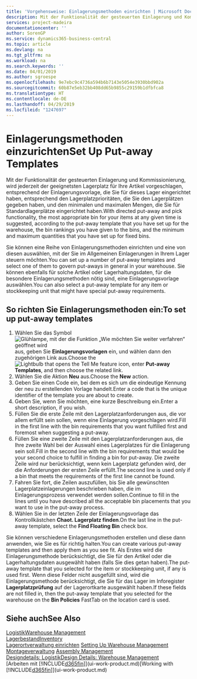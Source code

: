 ```yaml
---
title: 'Vorgehensweise: Einlagerungsmethoden einrichten | Microsoft Docs'
description: Mit der Funktionalität der gesteuerten Einlagerung und Kommissionierung, wird jederzeit der geeignetsten Lagerplatz für Ihre Artikel vorgeschlagen, entsprechend der Einlagerungsvorlage, die Sie für dieses Lager eingerichtet haben, entsprechend den Lagerplatzprioritäten, die Sie den Lagerplätzen gegeben haben, und den minimalen und maximalen Mengen, die Sie für Standardlagerplätze eingerichtet haben.
services: project-madeira
documentationcenter: ''
author: SorenGP
ms.service: dynamics365-business-central
ms.topic: article
ms.devlang: na
ms.tgt_pltfrm: na
ms.workload: na
ms.search.keywords: ''
ms.date: 04/01/2019
ms.author: sgroespe
ms.openlocfilehash: 9e7ebc9c4736a594b6b7143e5054e3930bbd902a
ms.sourcegitcommit: 60b87e5eb32bb408dd65b9855c29159b1dfbfca8
ms.translationtype: HT
ms.contentlocale: de-DE
ms.lasthandoff: 04/29/2019
ms.locfileid: "1247697"
---
```

# <a name="set-up-put-away-templates"></a><span data-ttu-id="54670-103">Einlagerungsmethoden einzurichten</span><span class="sxs-lookup"><span data-stu-id="54670-103">Set Up Put-away Templates</span></span>
<span data-ttu-id="54670-104">Mit der Funktionalität der gesteuerten Einlagerung und Kommissionierung, wird jederzeit der geeignetsten Lagerplatz für Ihre Artikel vorgeschlagen, entsprechend der Einlagerungsvorlage, die Sie für dieses Lager eingerichtet haben, entsprechend den Lagerplatzprioritäten, die Sie den Lagerplätzen gegeben haben, und den minimalen und maximalen Mengen, die Sie für Standardlagerplätze eingerichtet haben.</span><span class="sxs-lookup"><span data-stu-id="54670-104">With directed put-away and pick functionality, the most appropriate bin for your items at any given time is suggested, according to the put-away template that you have set up for the warehouse, the bin rankings you have given to the bins, and the minimum and maximum quantities that you have set up for fixed bins.</span></span>  

<span data-ttu-id="54670-105">Sie können eine Reihe von Einlagerungsmethoden einrichten und eine von diesen auswählen, mit der Sie im Allgemeinen Einlagerungen in Ihrem Lager steuern möchten.</span><span class="sxs-lookup"><span data-stu-id="54670-105">You can set up a number of put-away templates and select one of them to govern put-aways in general in your warehouse.</span></span> <span data-ttu-id="54670-106">Sie können ebenfalls für solche Artikel oder Lagerhaltungsdaten, für die besondere Einlagerungsmethoden nötig sind, eine Einlagerungsvorlage auswählen.</span><span class="sxs-lookup"><span data-stu-id="54670-106">You can also select a put-away template for any item or stockkeeping unit that might have special put-away requirements.</span></span>  

## <a name="to-set-up-put-away-templates"></a><span data-ttu-id="54670-107">So richten Sie Einlagerungsmethoden ein:</span><span class="sxs-lookup"><span data-stu-id="54670-107">To set up put-away templates</span></span>  
1.  <span data-ttu-id="54670-108">Wählen Sie das Symbol ![Glühlampe, mit der die Funktion „Wie möchten Sie weiter verfahren“ geöffnet wird](media/ui-search/search_small.png "Wie möchten Sie weiter verfahren?") aus, geben Sie **Einlagerungsvorlagen** ein, und wählen dann den zugehörigen Link aus.</span><span class="sxs-lookup"><span data-stu-id="54670-108">Choose the ![Lightbulb that opens the Tell Me feature](media/ui-search/search_small.png "Tell me what you want to do") icon, enter **Put-away Templates**, and then choose the related link.</span></span>  
2.  <span data-ttu-id="54670-109">Wählen Sie die Aktion **Neu** aus.</span><span class="sxs-lookup"><span data-stu-id="54670-109">Choose the **New** action.</span></span>  
3.  <span data-ttu-id="54670-110">Geben Sie einen Code ein, bei dem es sich um die eindeutige Kennung der neu zu erstellenden Vorlage handelt.</span><span class="sxs-lookup"><span data-stu-id="54670-110">Enter a code that is the unique identifier of the template you are about to create.</span></span>  
4.  <span data-ttu-id="54670-111">Geben Sie, wenn Sie möchten, eine kurze Beschreibung ein.</span><span class="sxs-lookup"><span data-stu-id="54670-111">Enter a short description, if you wish.</span></span>  
5.  <span data-ttu-id="54670-112">Füllen Sie die erste Zeile mit den Lagerplatzanforderungen aus, die vor allem erfüllt sein sollen, wenn eine Einlagerung vorgeschlagen wird.</span><span class="sxs-lookup"><span data-stu-id="54670-112">Fill in the first line with the bin requirements that you want fulfilled first and foremost when suggesting a put-away.</span></span>  
6.  <span data-ttu-id="54670-113">Füllen Sie eine zweite Zeile mit den Lagerplatzanforderungen aus, die Ihre zweite Wahl bei der Auswahl eines Lagerplatzes für die Einlagerung sein soll.</span><span class="sxs-lookup"><span data-stu-id="54670-113">Fill in the second line with the bin requirements that would be your second choice to fulfill in finding a bin for put-away.</span></span> <span data-ttu-id="54670-114">Die zweite Zeile wird nur berücksichtigt, wenn kein Lagerplatz gefunden wird, der die Anforderungen der ersten Zeile erfüllt.</span><span class="sxs-lookup"><span data-stu-id="54670-114">The second line is used only if a bin that meets the requirements of the first line cannot be found.</span></span>  
7.  <span data-ttu-id="54670-115">Fahren Sie fort, die Zeilen auszufüllen, bis Sie alle gewünschten Lagerplatzeinlagerungen beschrieben haben, die im Einlagerungsprozess verwendet werden sollen.</span><span class="sxs-lookup"><span data-stu-id="54670-115">Continue to fill in the lines until you have described all the acceptable bin placements that you want to use in the put-away process.</span></span>  
8.  <span data-ttu-id="54670-116">Wählen Sie in der letzten Zeile der Einlagerungsvorlage das Kontrollkästchen **Chaot. Lagerplatz finden**.</span><span class="sxs-lookup"><span data-stu-id="54670-116">On the last line in the put-away template, select the **Find Floating Bin** check box.</span></span>  

<span data-ttu-id="54670-117">Sie können verschiedene Einlagerungsmethoden erstellen und diese dann anwenden, wie Sie es für richtig halten.</span><span class="sxs-lookup"><span data-stu-id="54670-117">You can create various put-away templates and then apply them as you see fit.</span></span> <span data-ttu-id="54670-118">Als Erstes wird die Einlagerungsmethode berücksichtigt, die Sie für den Artikel oder die Lagerhaltungsdaten ausgewählt haben (falls Sie dies getan haben).</span><span class="sxs-lookup"><span data-stu-id="54670-118">The put-away template that you selected for the item or stockkeeping unit, if any is used first.</span></span> <span data-ttu-id="54670-119">Wenn diese Felder nicht ausgefüllt sind, wird die Einlagerungsmethode berücksichtigt, die Sie für das Lager im Inforegister **Lagerplatzprüfung** auf der Lagerortkarte ausgewählt haben.</span><span class="sxs-lookup"><span data-stu-id="54670-119">If these fields are not filled in, then the put-away template that you selected for the warehouse on the **Bin Policies** FastTab on the location card is used.</span></span>  

## <a name="see-also"></a><span data-ttu-id="54670-120">Siehe auch</span><span class="sxs-lookup"><span data-stu-id="54670-120">See Also</span></span>  
[<span data-ttu-id="54670-121">Logistik</span><span class="sxs-lookup"><span data-stu-id="54670-121">Warehouse Management</span></span>](warehouse-manage-warehouse.md)  
[<span data-ttu-id="54670-122">Lagerbestand</span><span class="sxs-lookup"><span data-stu-id="54670-122">Inventory</span></span>](inventory-manage-inventory.md)  
<span data-ttu-id="54670-123">[Lagerortverwaltung einrichten](warehouse-setup-warehouse.md)   </span><span class="sxs-lookup"><span data-stu-id="54670-123">[Setting Up Warehouse Management](warehouse-setup-warehouse.md)   </span></span>  
<span data-ttu-id="54670-124">[Montageverwaltung](assembly-assemble-items.md)  </span><span class="sxs-lookup"><span data-stu-id="54670-124">[Assembly Management](assembly-assemble-items.md)  </span></span>  
[<span data-ttu-id="54670-125">Designdetails: Logistik</span><span class="sxs-lookup"><span data-stu-id="54670-125">Design Details: Warehouse Management</span></span>](design-details-warehouse-management.md)  
<span data-ttu-id="54670-126">[Arbeiten mit [!INCLUDE[d365fin](includes/d365fin_md.md)]](ui-work-product.md)</span><span class="sxs-lookup"><span data-stu-id="54670-126">[Working with [!INCLUDE[d365fin](includes/d365fin_md.md)]](ui-work-product.md)</span></span>
